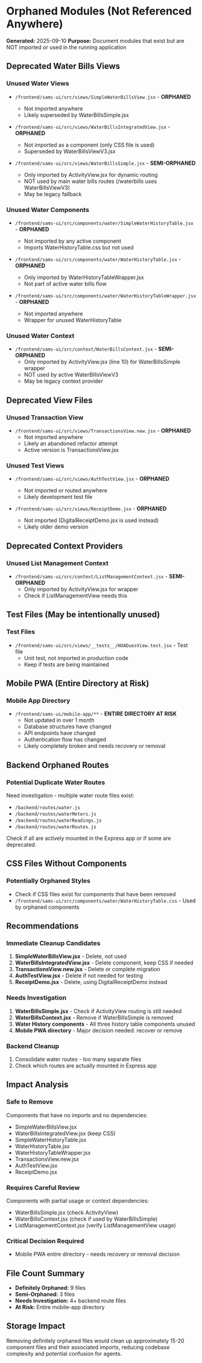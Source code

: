 # Orphaned Modules (Not Referenced Anywhere)
**Generated:** 2025-09-10
**Purpose:** Document modules that exist but are NOT imported or used in the running application

## Deprecated Water Bills Views

### Unused Water Views
- `/frontend/sams-ui/src/views/SimpleWaterBillsView.jsx` - **ORPHANED**
  - Not imported anywhere
  - Likely superseded by WaterBillsSimple.jsx

- `/frontend/sams-ui/src/views/WaterBillsIntegratedView.jsx` - **ORPHANED**
  - Not imported as a component (only CSS file is used)
  - Superseded by WaterBillsViewV3.jsx
  
- `/frontend/sams-ui/src/views/WaterBillsSimple.jsx` - **SEMI-ORPHANED**
  - Only imported by ActivityView.jsx for dynamic routing
  - NOT used by main water bills routes (/waterbills uses WaterBillsViewV3)
  - May be legacy fallback

### Unused Water Components
- `/frontend/sams-ui/src/components/water/SimpleWaterHistoryTable.jsx` - **ORPHANED**
  - Not imported by any active component
  - Imports WaterHistoryTable.css but not used

- `/frontend/sams-ui/src/components/water/WaterHistoryTable.jsx` - **ORPHANED**
  - Only imported by WaterHistoryTableWrapper.jsx
  - Not part of active water bills flow

- `/frontend/sams-ui/src/components/water/WaterHistoryTableWrapper.jsx` - **ORPHANED**
  - Not imported anywhere
  - Wrapper for unused WaterHistoryTable

### Unused Water Context
- `/frontend/sams-ui/src/context/WaterBillsContext.jsx` - **SEMI-ORPHANED**
  - Only imported by ActivityView.jsx (line 10) for WaterBillsSimple wrapper
  - NOT used by active WaterBillsViewV3
  - May be legacy context provider

## Deprecated View Files

### Unused Transaction View
- `/frontend/sams-ui/src/views/TransactionsView.new.jsx` - **ORPHANED**
  - Not imported anywhere
  - Likely an abandoned refactor attempt
  - Active version is TransactionsView.jsx

### Unused Test Views
- `/frontend/sams-ui/src/views/AuthTestView.jsx` - **ORPHANED**
  - Not imported or routed anywhere
  - Likely development test file

- `/frontend/sams-ui/src/views/ReceiptDemo.jsx` - **ORPHANED**
  - Not imported (DigitalReceiptDemo.jsx is used instead)
  - Likely older demo version

## Deprecated Context Providers

### Unused List Management Context
- `/frontend/sams-ui/src/context/ListManagementContext.jsx` - **SEMI-ORPHANED**
  - Only imported by ActivityView.jsx for wrapper
  - Check if ListManagementView needs this

## Test Files (May be intentionally unused)

### Test Files
- `/frontend/sams-ui/src/views/__tests__/HOADuesView.test.jsx` - Test file
  - Unit test, not imported in production code
  - Keep if tests are being maintained

## Mobile PWA (Entire Directory at Risk)

### Mobile App Directory
- `/frontend/sams-ui/mobile-app/**` - **ENTIRE DIRECTORY AT RISK**
  - Not updated in over 1 month
  - Database structures have changed
  - API endpoints have changed
  - Authentication flow has changed
  - Likely completely broken and needs recovery or removal

## Backend Orphaned Routes

### Potential Duplicate Water Routes
Need investigation - multiple water route files exist:
- `/backend/routes/water.js`
- `/backend/routes/waterMeters.js`
- `/backend/routes/waterReadings.js`
- `/backend/routes/waterRoutes.js`

Check if all are actively mounted in the Express app or if some are deprecated.

## CSS Files Without Components

### Potentially Orphaned Styles
- Check if CSS files exist for components that have been removed
- `/frontend/sams-ui/src/components/water/WaterHistoryTable.css` - Used by orphaned components

## Recommendations

### Immediate Cleanup Candidates
1. **SimpleWaterBillsView.jsx** - Delete, not used
2. **WaterBillsIntegratedView.jsx** - Delete component, keep CSS if needed
3. **TransactionsView.new.jsx** - Delete or complete migration
4. **AuthTestView.jsx** - Delete if not needed for testing
5. **ReceiptDemo.jsx** - Delete, using DigitalReceiptDemo instead

### Needs Investigation
1. **WaterBillsSimple.jsx** - Check if ActivityView routing is still needed
2. **WaterBillsContext.jsx** - Remove if WaterBillsSimple is removed
3. **Water History components** - All three history table components unused
4. **Mobile PWA directory** - Major decision needed: recover or remove

### Backend Cleanup
1. Consolidate water routes - too many separate files
2. Check which routes are actually mounted in Express app

## Impact Analysis

### Safe to Remove
Components that have no imports and no dependencies:
- SimpleWaterBillsView.jsx
- WaterBillsIntegratedView.jsx (keep CSS)
- SimpleWaterHistoryTable.jsx
- WaterHistoryTable.jsx
- WaterHistoryTableWrapper.jsx
- TransactionsView.new.jsx
- AuthTestView.jsx
- ReceiptDemo.jsx

### Requires Careful Review
Components with partial usage or context dependencies:
- WaterBillsSimple.jsx (check ActivityView)
- WaterBillsContext.jsx (check if used by WaterBillsSimple)
- ListManagementContext.jsx (verify ListManagementView usage)

### Critical Decision Required
- Mobile PWA entire directory - needs recovery or removal decision

## File Count Summary
- **Definitely Orphaned:** 9 files
- **Semi-Orphaned:** 3 files  
- **Needs Investigation:** 4+ backend route files
- **At Risk:** Entire mobile-app directory

## Storage Impact
Removing definitely orphaned files would clean up approximately 15-20 component files and their associated imports, reducing codebase complexity and potential confusion for agents.